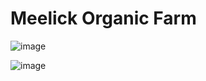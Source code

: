 # Meelick Organic Farm

![image](https://github.com/ciaranodc/meelick-organic-farm/assets/1556467/33639ef4-6130-435b-8ce5-d6cd37094079)


![image](https://github.com/ciaranodc/meelick-organic-farm/assets/1556467/24e46c11-07ce-4e06-b6c5-72f01cf6098c)

